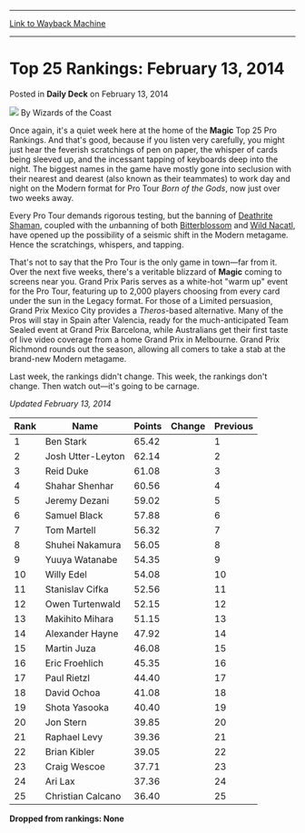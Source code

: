 
---
[Link to Wayback Machine](https://web.archive.org/web/20220626014316/https://magic.wizards.com/en/articles/archive/daily-deck/top-25-rankings-february-13-2014-2014-02-12)

[_metadata_:author]:- "Wizards of the Coast"
[_metadata_:description]:- "Once again, it's a quiet week here at the home of the Magic Top 25 Pro Rankings. And that's good, because if you listen very carefully, you might just hear the feverish scratchings of pen on paper, the whisper of cards being sleeved up, and the incessant tapping of keyboards deep into the night. The biggest names in the game have mostly gone into seclusion with their nearest"
[_metadata_:generator]:- "Drupal 7 (http://drupal.org)"
[_metadata_:node]:- "207916"
[_metadata_:path_date]:- "2014-02-12"
[_metadata_:publish_date]:- "2014-02-13"
[_metadata_:source]:- "div-main-content"
[_metadata_:title]:- "Top 25 Rankings: February 13, 2014"
[_metadata_:wayback_capture_timestamp]:- "2022-06-26 01:43:16"
[_metadata_:wayback_raw_url]:- "https://web.archive.org/web/20220626014316id_/https://magic.wizards.com/en/articles/archive/daily-deck/top-25-rankings-february-13-2014-2014-02-12"
[_metadata_:wayback_url]:- "https://magic.wizards.com/en/articles/archive/daily-deck/top-25-rankings-february-13-2014-2014-02-12"
---


Top 25 Rankings: February 13, 2014
==================================



 Posted in **Daily Deck**
 on February 13, 2014 






![](https://media.magic.wizards.com/styles/auth_small/public/images/person/wizards_author.jpg)
By Wizards of the Coast











Once again, it's a quiet week here at the home of the **Magic** Top 25 Pro Rankings. And that's good, because if you listen very carefully, you might just hear the feverish scratchings of pen on paper, the whisper of cards being sleeved up, and the incessant tapping of keyboards deep into the night. The biggest names in the game have mostly gone into seclusion with their nearest and dearest (also known as their teammates) to work day and night on the Modern format for Pro Tour *Born of the Gods*, now just over two weeks away. 

 Every Pro Tour demands rigorous testing, but the banning of [Deathrite Shaman](https://gatherer.wizards.com/Pages/Card/Details.aspx?name=Deathrite+Shaman), coupled with the *un*banning of both [Bitterblossom](https://gatherer.wizards.com/Pages/Card/Details.aspx?name=Bitterblossom) and [Wild Nacatl](https://gatherer.wizards.com/Pages/Card/Details.aspx?name=Wild+Nacatl), have opened up the possibility of a seismic shift in the Modern metagame. Hence the scratchings, whispers, and tapping. 

 That's not to say that the Pro Tour is the only game in town—far from it. Over the next five weeks, there's a veritable blizzard of **Magic** coming to screens near you. Grand Prix Paris serves as a white-hot "warm up" event for the Pro Tour, featuring up to 2,000 players choosing from every card under the sun in the Legacy format. For those of a Limited persuasion, Grand Prix Mexico City provides a *Theros*-based alternative. Many of the Pros will stay in Spain after Valencia, ready for the much-anticipated Team Sealed event at Grand Prix Barcelona, while Australians get their first taste of live video coverage from a home Grand Prix in Melbourne. Grand Prix Richmond rounds out the season, allowing all comers to take a stab at the brand-new Modern metagame. 

Last week, the rankings didn't change. This week, the rankings don't change. Then watch out—it's going to be carnage.

*Updated February 13, 2014*



| Rank | Name | Points | Change | Previous |
| --- | --- | --- | --- | --- |
| 1 | Ben Stark  | 65.42 |  | 1 |
| 2 | Josh Utter-Leyton  | 62.14 |  | 2 |
| 3 | Reid Duke  | 61.08 |  | 3 |
| 4 | Shahar Shenhar  | 60.56 |  | 4 |
| 5 | Jeremy Dezani  | 59.02 |  | 5 |
| 6 | Samuel Black  | 57.88 |  | 6 |
| 7 | Tom Martell  | 56.32 |  | 7 |
| 8 | Shuhei Nakamura  | 56.05 |  | 8 |
| 9 | Yuuya Watanabe  | 54.35 |  | 9 |
| 10 | Willy Edel  | 54.08 |  | 10 |
| 11 | Stanislav Cifka  | 52.56 |  | 11 |
| 12 | Owen Turtenwald  | 52.15 |  | 12 |
| 13 | Makihito Mihara  | 51.15 |  | 13 |
| 14 | Alexander Hayne  | 47.92 |  | 14 |
| 15 | Martin Juza  | 46.08 |  | 15 |
| 16 | Eric Froehlich  | 45.35 |  | 16 |
| 17 | Paul Rietzl  | 44.40 |  | 17 |
| 18 | David Ochoa  | 41.08 |  | 18 |
| 19 | Shota Yasooka  | 40.40 |  | 19 |
| 20 | Jon Stern  | 39.85 |  | 20 |
| 21 | Raphael Levy  | 39.36 |  | 21 |
| 22 | Brian Kibler  | 39.05 |  | 22 |
| 23 | Craig Wescoe  | 37.71 |  | 23 |
| 24 | Ari Lax  | 37.36 |  | 24 |
| 25 | Christian Calcano  | 36.40 |  | 25 |

  
**Dropped from rankings: None**





